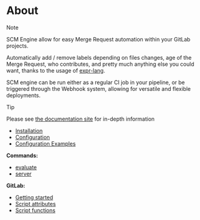# About

> [!NOTE]
> SCM Engine allow for easy Merge Request automation within your GitLab projects.
>
> Automatically add / remove labels depending on files changes, age of the Merge Request, who contributes,
> and pretty much anything else you could want, thanks to the usage of [expr-lang](https://expr-lang.org/).
>
> SCM engine can be run either as a regular CI job in your pipeline, or be triggered through the Webhook system, allowing for versatile and flexible deployments.

> [!TIP]
> Please see [the documentation site](https://jippi.github.io/scm-engine/) for in-depth information
>
> * [Installation](https://jippi.github.io/scm-engine/install/)
> * [Configuration](https://jippi.github.io/scm-engine/configuration/)
> * [Configuration Examples](https://jippi.github.io/scm-engine/configuration/examples/)
>
> **Commands:**
>
> * [evaluate](https://jippi.github.io/scm-engine/commands/evaluate/)
> * [server](https://jippi.github.io/scm-engine/commands/server/)
>
> **GitLab:**
>
> * [Getting started](https://jippi.github.io/scm-engine/gitlab/setup/)
> * [Script attributes](https://jippi.github.io/scm-engine/gitlab/script-attributes/)
> * [Script functions](https://jippi.github.io/scm-engine/gitlab/script-functions/)
